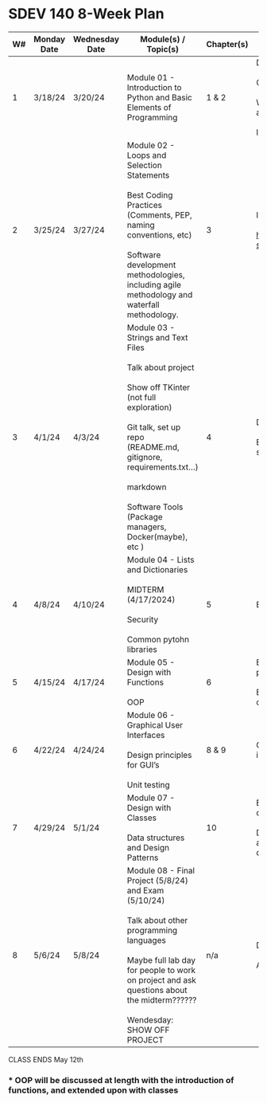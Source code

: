 # SDEV 140 8-Week Plan


| W# | Monday Date | Wednesday Date | Module(s) / Topic(s)                                                                                                                                                                                                                                                            | Chapter(s) | Major Course Learning Objectives                                                                                                                                                                                                                                                                                                             | 
|----|-------------|----------------|---------------------------------------------------------------------------------------------------------------------------------------------------------------------------------------------------------------------------------------------------------------------------------|------------|----------------------------------------------------------------------------------------------------------------------------------------------------------------------------------------------------------------------------------------------------------------------------------------------------------------------------------------------| 
| 1  | 3/18/24     | 3/20/24        | Module 01 - Introduction to Python and Basic Elements of Programming                                                                                                                                                                                                            | 1 & 2      | Distinguish between systems software and application software. <br></br> Compare and utilize compilers, interpreters, and code generators. <br></br>  Write, perform use-case testing, debug, and document programs in an integrated development environment.   <br></br> Identify variables, constants, and data types used in programming. | 
| 2  | 3/25/24     | 3/27/24        | Module 02 - Loops and Selection Statements <br></br> Best Coding Practices (Comments, PEP, naming conventions,  etc) <br></br> Software development methodologies, including agile methodology and waterfall methodology.                                                       | 3          | Identify and use control structures. <br></br>  https://ivylearn.ivytech.edu/courses/1248721/pages/introductory-standards-for-acceptable-software-development                                                                                                                                                                                | 
| 3  | 4/1/24      | 4/3/24         | Module 03 - Strings and Text Files <br></br> Talk about project <br></br> Show off TKinter (not full exploration) <br></br> Git talk, set up repo (README.md, gitignore, requirements.txt…) <br></br> markdown <br></br> Software Tools (Package managers, Docker(maybe), etc ) | 4          | Describe industry-standard software engineering tools. <br></br>  Examine the use of software repositories and collaboration tools in software development.                                                                                                                                                                                  | 
| 4  | 4/8/24      | 4/10/24        | Module 04 - Lists and Dictionaries <br></br>  MIDTERM (4/17/2024) <br></br>Security <br></br> Common pytohn libraries                                                                                                                                                           | 5          | Examine basic concepts related to secure programming.                                                                                                                                                                                                                                                                                        | 
| 5  | 4/15/24     | 4/17/24        | Module 05 - Design with Functions <br></br>  OOP                                                                                                                                                                                                                                | 6          | Explain abstraction, modularization, functions, and parameter passing in programming. <br></br>   Explain the fundamentals of object-oriented programming concepts.*                                                                                                                                                                         | 
| 6  | 4/22/24     | 4/24/24        | Module 06 - Graphical User Interfaces  <br></br>  Design principles for GUI’s  <br></br> Unit testing                                                                                                                                                                           | 8 & 9      | Gain an understanding of the basic concepts of good user-interface design.                                                                                                                                                                                                                                                                   | 
| 7  | 4/29/24     | 5/1/24         | Module 07 - Design with Classes <br></br> Data structures and Design Patterns                                                                                                                                                                                                   | 10         | Explain the fundamentals of object-oriented programming concepts.* <br></br>  Develop competence in the techniques of systematic problem analysis, algorithm development, program construction, and documentation.                                                                                                                           | 
| 8  | 5/6/24      | 5/8/24         | Module 08 - Final Project (5/8/24) and Exam (5/10/24) <br></br> Talk about other programming languages <br></br> Maybe full lab day for people to work on project and ask questions about the midterm?????? <br></br> Wendesday: SHOW OFF PROJECT                               | n/a        | Discuss social, legal, and ethical issues in software engineering.   <br></br> Apply the phases and design concepts of software development.                                                                                                                                                                                                 |  


CLASS ENDS May 12th  

<h3>* OOP will be discussed at length with the introduction of functions, and extended upon with classes </h3>